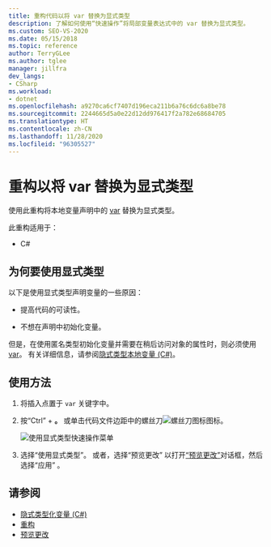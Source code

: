 ```yaml
---
title: 重构代码以将 var 替换为显式类型
description: 了解如何使用“快速操作”将局部变量表达式中的 var 替换为显式类型。
ms.custom: SEO-VS-2020
ms.date: 05/15/2018
ms.topic: reference
author: TerryGLee
ms.author: tglee
manager: jillfra
dev_langs:
- CSharp
ms.workload:
- dotnet
ms.openlocfilehash: a9270ca6cf7407d196eca211b6a76c6dc6a8be78
ms.sourcegitcommit: 2244665d5a0e22d12dd976417f2a782e68684705
ms.translationtype: HT
ms.contentlocale: zh-CN
ms.lasthandoff: 11/28/2020
ms.locfileid: "96305527"
---
```

# <a name="refactoring-to-replace-var-with-an-explicit-type"></a>重构以将 var 替换为显式类型

使用此重构将本地变量声明中的 [var](/dotnet/csharp/language-reference/keywords/var) 替换为显式类型。

此重构适用于：

- C#

## <a name="why-to-use-an-explicit-type"></a>为何要使用显式类型

以下是使用显式类型声明变量的一些原因：

- 提高代码的可读性。

- 不想在声明中初始化变量。

但是，在使用匿名类型初始化变量并需要在稍后访问对象的属性时，则必须使用 [var](/dotnet/csharp/language-reference/keywords/var)。 有关详细信息，请参阅[隐式类型本地变量 (C#)](/dotnet/csharp/programming-guide/classes-and-structs/implicitly-typed-local-variables)。

## <a name="how-to-use-it"></a>使用方法

1. 将插入点置于 `var` 关键字中。

1. 按“Ctrl”  + **。** 或单击代码文件边距中的螺丝刀![螺丝刀图标](../media/screwdriver-icon.png)图标。

   ![使用显式类型快速操作菜单](media/use-explicit-type.png)

1. 选择“使用显式类型”。 或者，选择“预览更改”  以打开[“预览更改”](../../ide/preview-changes.md)对话框，然后选择“应用”  。

## <a name="see-also"></a>请参阅

- [隐式类型化变量 (C#)](/dotnet/csharp/programming-guide/classes-and-structs/implicitly-typed-local-variables)
- [重构](../refactoring-in-visual-studio.md)
- [预览更改](../../ide/preview-changes.md)
